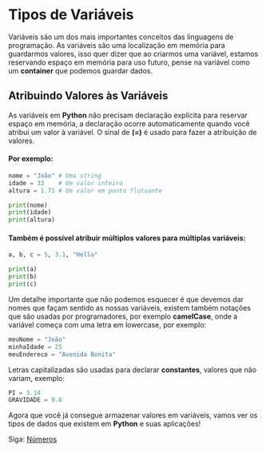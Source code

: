 # Tipos de Variáveis

Variáveis são um dos mais importantes conceitos das linguagens de programação. As variáveis são uma localização em memória para guardarmos valores, isso quer dizer que ao criarmos uma variável, estamos reservando espaço em memória para uso futuro, pense na variável como um **container** que podemos guardar dados.

## Atribuindo Valores às Variáveis

As variáveis em **Python** não precisam declaração explícita para reservar espaço em memória, a declaração ocorre automaticamente quando você atribui um valor à variável. O sinal de **(=)** é usado para fazer a atribuição de valores.

#### Por exemplo:

```python
nome = "João" # Uma string
idade = 33    # Um valor inteiro
altura = 1.71 # Um valor em ponto flutuante

print(nome)
print(idade)
print(altura)
```

#### Também é possível atribuir múltiplos valores para múltiplas variáveis:

```python
a, b, c = 5, 3.1, "Hello"

print(a)
print(b)
print(c)
```

Um detalhe importante que não podemos esquecer é que devemos dar nomes que façam sentido as nossas variáveis, existem também notações que são usadas por programadores, por exemplo **camelCase**, onde a variável começa com uma letra em lowercase, por exemplo:

```python
meuNome = "João"
minhaIdade = 25
meuEndereco = "Avenida Bonita"
```

Letras capitalizadas são usadas para declarar **constantes**, valores que não variam, exemplo:

```python
PI = 3.14
GRAVIDADE = 9.8
```

Agora que você já consegue armazenar valores em variáveis, vamos ver os tipos de dados que existem em **Python** e suas aplicações!

Siga: [Números](https://github.com/the-akira/Python-Iluminado/blob/master/Capitulos/05.N%C3%BAmeros.md)

